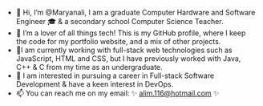 - 👋 Hi, I’m @Maryanali, I am a graduate Computer Hardware and Software Engineer 🎓 & a secondary school Computer Science Teacher.
- 👀 I’m a lover of all things tech! This is my GitHub profile, where I keep the code for my portfolio website, and a mix of other projects.
- 🌱I am currently working with full-stack web technologies such as JavaScript, HTML and CSS, but I have previously worked with Java, C++ & C from my time as an undergraduate.
- 🍃 I am interested in pursuing a career in Full-stack Software Development & have a keen interest in DevOps.
- 📫 You can reach me on my email: ✨ alim.116@hotmail.com ✨

